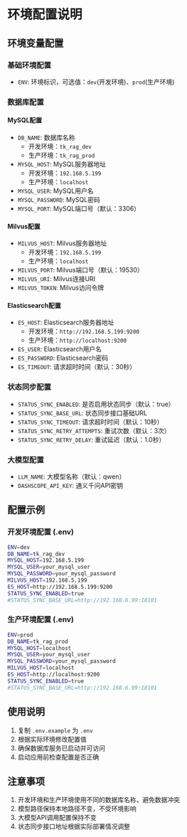 # 环境配置说明

## 环境变量配置

### 基础环境配置
- `ENV`: 环境标识，可选值：`dev`(开发环境)、`prod`(生产环境)

### 数据库配置

#### MySQL配置
- `DB_NAME`: 数据库名称
  - 开发环境：`tk_rag_dev`
  - 生产环境：`tk_rag_prod`
- `MYSQL_HOST`: MySQL服务器地址
  - 开发环境：`192.168.5.199`
  - 生产环境：`localhost`
- `MYSQL_USER`: MySQL用户名
- `MYSQL_PASSWORD`: MySQL密码
- `MYSQL_PORT`: MySQL端口号（默认：3306）

#### Milvus配置
- `MILVUS_HOST`: Milvus服务器地址
  - 开发环境：`192.168.5.199`
  - 生产环境：`localhost`
- `MILVUS_PORT`: Milvus端口号（默认：19530）
- `MILVUS_URI`: Milvus连接URI
- `MILVUS_TOKEN`: Milvus访问令牌

#### Elasticsearch配置
- `ES_HOST`: Elasticsearch服务器地址
  - 开发环境：`http://192.168.5.199:9200`
  - 生产环境：`http://localhost:9200`
- `ES_USER`: Elasticsearch用户名
- `ES_PASSWORD`: Elasticsearch密码
- `ES_TIMEOUT`: 请求超时时间（默认：30秒）

### 状态同步配置
- `STATUS_SYNC_ENABLED`: 是否启用状态同步（默认：true）
- `STATUS_SYNC_BASE_URL`: 状态同步接口基础URL
- `STATUS_SYNC_TIMEOUT`: 请求超时时间（默认：10秒）
- `STATUS_SYNC_RETRY_ATTEMPTS`: 重试次数（默认：3次）
- `STATUS_SYNC_RETRY_DELAY`: 重试延迟（默认：1.0秒）

### 大模型配置
- `LLM_NAME`: 大模型名称（默认：qwen）
- `DASHSCOPE_API_KEY`: 通义千问API密钥

## 配置示例

### 开发环境配置 (.env)
```bash
ENV=dev
DB_NAME=tk_rag_dev
MYSQL_HOST=192.168.5.199
MYSQL_USER=your_mysql_user
MYSQL_PASSWORD=your_mysql_password
MILVUS_HOST=192.168.5.199
ES_HOST=http://192.168.5.199:9200
STATUS_SYNC_ENABLED=true
#STATUS_SYNC_BASE_URL=http://192.168.6.99:18101
```

### 生产环境配置 (.env)
```bash
ENV=prod
DB_NAME=tk_rag_prod
MYSQL_HOST=localhost
MYSQL_USER=your_mysql_user
MYSQL_PASSWORD=your_mysql_password
MILVUS_HOST=localhost
ES_HOST=http://localhost:9200
STATUS_SYNC_ENABLED=true
#STATUS_SYNC_BASE_URL=http://192.168.6.99:18101
```

## 使用说明

1. 复制 `.env.example` 为 `.env`
2. 根据实际环境修改配置值
3. 确保数据库服务已启动并可访问
4. 启动应用前检查配置是否正确

## 注意事项

1. 开发环境和生产环境使用不同的数据库名称，避免数据冲突
2. 模型路径保持本地路径不变，不受环境影响
3. 大模型API调用配置保持不变
4. 状态同步接口地址根据实际部署情况调整